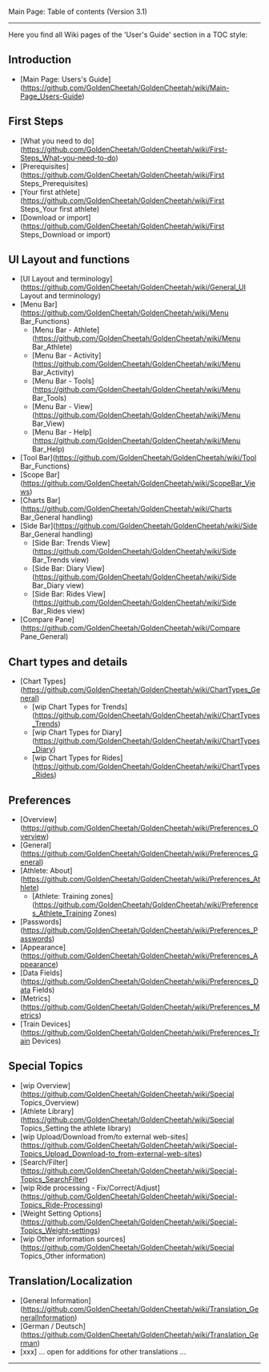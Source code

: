 Main Page: Table of contents (Version 3.1)
***
Here you find all Wiki pages of the 'User's Guide' section in a TOC style:

## Introduction

* [Main Page: Users's Guide] (https://github.com/GoldenCheetah/GoldenCheetah/wiki/Main-Page_Users-Guide)

## First Steps

* [What you need to do] (https://github.com/GoldenCheetah/GoldenCheetah/wiki/First-Steps_What-you-need-to-do)
* [Prerequisites] (https://github.com/GoldenCheetah/GoldenCheetah/wiki/First Steps_Prerequisites)
* [Your first athlete] (https://github.com/GoldenCheetah/GoldenCheetah/wiki/First Steps_Your first athlete) 
* [Download or import] (https://github.com/GoldenCheetah/GoldenCheetah/wiki/First Steps_Download or import) 


## UI Layout and functions

* [UI Layout and terminology] (https://github.com/GoldenCheetah/GoldenCheetah/wiki/General_UI Layout and terminology)
* [Menu Bar] (https://github.com/GoldenCheetah/GoldenCheetah/wiki/Menu Bar_Functions)
  * [Menu Bar - Athlete] (https://github.com/GoldenCheetah/GoldenCheetah/wiki/Menu Bar_Athlete)
  * [Menu Bar - Activity] (https://github.com/GoldenCheetah/GoldenCheetah/wiki/Menu Bar_Activity)
  * [Menu Bar - Tools] (https://github.com/GoldenCheetah/GoldenCheetah/wiki/Menu Bar_Tools)
  * [Menu Bar - View] (https://github.com/GoldenCheetah/GoldenCheetah/wiki/Menu Bar_View)
  * [Menu Bar - Help] (https://github.com/GoldenCheetah/GoldenCheetah/wiki/Menu Bar_Help)
* [Tool Bar](https://github.com/GoldenCheetah/GoldenCheetah/wiki/Tool Bar_Functions)
* [Scope Bar] (https://github.com/GoldenCheetah/GoldenCheetah/wiki/ScopeBar_Views)
* [Charts Bar](https://github.com/GoldenCheetah/GoldenCheetah/wiki/Charts Bar_General handling)
* [Side Bar](https://github.com/GoldenCheetah/GoldenCheetah/wiki/Side Bar_General handling)
  * [Side Bar: Trends View](https://github.com/GoldenCheetah/GoldenCheetah/wiki/Side Bar_Trends view)
  * [Side Bar: Diary View](https://github.com/GoldenCheetah/GoldenCheetah/wiki/Side Bar_Diary view)
  * [Side Bar: Rides View](https://github.com/GoldenCheetah/GoldenCheetah/wiki/Side Bar_Rides view)
* [Compare Pane](https://github.com/GoldenCheetah/GoldenCheetah/wiki/Compare Pane_General)

## Chart types and details

* [Chart Types] (https://github.com/GoldenCheetah/GoldenCheetah/wiki/ChartTypes_General)
  * [wip Chart Types for Trends] (https://github.com/GoldenCheetah/GoldenCheetah/wiki/ChartTypes_Trends)
  * [wip Chart Types for Diary] (https://github.com/GoldenCheetah/GoldenCheetah/wiki/ChartTypes_Diary)
  * [wip Chart Types for Rides] (https://github.com/GoldenCheetah/GoldenCheetah/wiki/ChartTypes_Rides)

## Preferences

* [Overview] (https://github.com/GoldenCheetah/GoldenCheetah/wiki/Preferences_Overview)
* [General] (https://github.com/GoldenCheetah/GoldenCheetah/wiki/Preferences_General)
* [Athlete: About] (https://github.com/GoldenCheetah/GoldenCheetah/wiki/Preferences_Athlete)
  * [Athlete: Training zones] (https://github.com/GoldenCheetah/GoldenCheetah/wiki/Preferences_Athlete_Training Zones)
* [Passwords] (https://github.com/GoldenCheetah/GoldenCheetah/wiki/Preferences_Passwords)
* [Appearance] (https://github.com/GoldenCheetah/GoldenCheetah/wiki/Preferences_Appearance)
* [Data Fields] (https://github.com/GoldenCheetah/GoldenCheetah/wiki/Preferences_Data Fields)
* [Metrics] (https://github.com/GoldenCheetah/GoldenCheetah/wiki/Preferences_Metrics)
* [Train Devices] (https://github.com/GoldenCheetah/GoldenCheetah/wiki/Preferences_Train Devices)

## Special Topics

* [wip Overview] (https://github.com/GoldenCheetah/GoldenCheetah/wiki/Special Topics_Overview)
* [Athlete Library] (https://github.com/GoldenCheetah/GoldenCheetah/wiki/Special Topics_Setting the athlete library)
* [wip Upload/Download from/to external web-sites] (https://github.com/GoldenCheetah/GoldenCheetah/wiki/Special-Topics_Upload_Download-to_from-external-web-sites)
* [Search/Filter] (https://github.com/GoldenCheetah/GoldenCheetah/wiki/Special-Topics_SearchFilter)
* [wip Ride processing - Fix/Correct/Adjust] (https://github.com/GoldenCheetah/GoldenCheetah/wiki/Special-Topics_Ride-Processing)
* [Weight Setting Options] (https://github.com/GoldenCheetah/GoldenCheetah/wiki/Special-Topics_Weight-settings)
* [wip Other information sources] (https://github.com/GoldenCheetah/GoldenCheetah/wiki/Special Topics_Other information)

## Translation/Localization

* [General Information] (https://github.com/GoldenCheetah/GoldenCheetah/wiki/Translation_GeneralInformation)
* [German / Deutsch] (https://github.com/GoldenCheetah/GoldenCheetah/wiki/Translation_German)
* [xxx] ... open for additions for other translations ...

***
